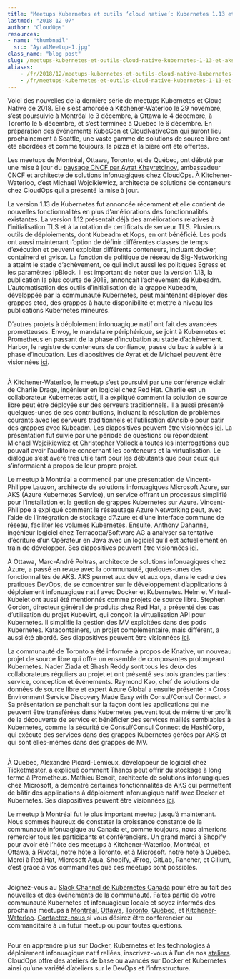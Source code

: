 ```yaml
---
title: "Meetups Kubernetes et outils ‘cloud native’: Kubernetes 1.13 et AKS"
lastmod: "2018-12-07"
author: "CloudOps"
resources:
- name: "thumbnail"
  src: "AyratMeetup-1.jpg"
class_name: "blog post"
slug: /meetups-kubernetes-et-outils-cloud-native-kubernetes-1-13-et-aks
aliases:
    - /fr/2018/12/meetups-kubernetes-et-outils-cloud-native-kubernetes-1-13-et-aks/
    - /fr/meetups-kubernetes-et-outils-cloud-native-kubernetes-1-13-et-aks
---
```


<p>Voici des nouvelles de la dernière série de meetups Kubernetes et Cloud Native de 2018. Elle s’est amorcée à Kitchener-Waterloo le 29 novembre, s’est poursuivie à Montréal le 3 décembre, à Ottawa le 4 décembre, à Toronto le 5 décembre, et s’est terminée à Québec le 6 décembre. En préparation des événements KubeCon et CloudNativeCon qui auront lieu prochainement à Seattle, une vaste gamme de solutions de source libre ont été abordées et comme toujours, la pizza et la bière ont été offertes.</p><p>Les meetups de Montréal, Ottawa, Toronto, et de Québec, ont débuté par une mise à jour du <a href="https://www.cloudops.com/fr/2018/10/guide-cncf-du-debutant/">paysage CNCF par Ayrat Khayretdinov</a>, ambassadeur CNCF et architecte de solutions infonuagiques chez CloudOps. À Kitchener-Waterloo, c’est Michael Wojcikiewicz, architecte de solutions de conteneurs chez CloudOps qui a présenté la mise à jour.</p><p>La version&nbsp;1.13 de Kubernetes fut annoncée récemment et elle contient de nouvelles fonctionnalités en plus d’améliorations des fonctionnalités existantes. La version&nbsp;1.12 présentait déjà des améliorations relatives à l’initialisation TLS et à la rotation de certificats de serveur TLS. Plusieurs outils de déploiements, dont Kubeadm et Kops, en ont bénéficié. Les pods ont aussi maintenant l’option de définir différentes classes de temps d’exécution et peuvent exploiter différents conteneurs, incluant docker, containerd et gvisor. La fonction de politique de réseau de Sig-Networking a atteint le stade d’achèvement, ce qui inclut aussi les politiques Egress et les paramètres IpBlock. Il est important de noter que la version&nbsp;1.13, la publication la plus courte de 2018, annonçait l’achèvement de Kubeadm. L’automatisation des outils d’initialisation de la grappe Kubeadm, développée par la communauté Kubernetes, peut maintenant déployer des grappes etcd, des grappes à haute disponibilité et mettre à niveau les publications Kubernetes mineures.</p><p>D’autres projets à déploiement infonuagique natif ont fait des avancées prometteuses. Envoy, le mandataire périphérique, se joint à Kubernetes et Prometheus en passant de la phase d’incubation au stade d’achèvement. Harbor, le registre de conteneurs de confiance, passe du bac à sable à la phase d’incubation. Les diapositives de Ayrat et de Michael peuvent être visionnées <a href="https://www.slideshare.net/CloudOps2005/kubernetes-and-cloud-native-update-q4-2018">ici</a>.</p><div class="wp-block-image"> <figure class="alignright"><img src="/images/blog/post/Kitchener-WaterlooMeetup.png" alt="" class="wp-image-6876"></figure></div><p>À Kitchener-Waterloo, le meetup s’est poursuivi par une conférence éclair de Charlie Drage, ingénieur en logiciel chez Red Hat. Charlie est un collaborateur Kubernetes actif, il a expliqué comment la solution de source libre peut être déployée sur des serveurs traditionnels. Il a aussi présenté quelques-unes de ses contributions, incluant la résolution de problèmes courants avec les serveurs traditionnels et l’utilisation d’Ansible pour bâtir des grappes avec Kubeadm. Les diapositives peuvent être visionnées <a href="https://www.slideshare.net/CloudOps2005/kubernetes-on-bare-metal-at-the-kitchenerwaterloo-kubernetes-and-cloud-native-meetup">ici</a>. La présentation fut suivie par une période de questions où répondaient Michael Wojcikiewicz et Christopher Vollock à toutes les interrogations que pouvait avoir l’auditoire concernant les conteneurs et la virtualisation. Le dialogue s’est avéré très utile tant pour les débutants que pour ceux qui s’informaient à propos de leur propre projet. &nbsp;</p><p>Le meetup à Montréal a commencé par une présentation de Vincent-Philippe Lauzon, architecte de solutions infonuagiques Microsoft Azure, sur AKS (Azure Kubernetes Service), un service offrant un processus simplifié pour l’installation et la gestion de grappes Kubernetes sur Azure. Vincent-Philippe a expliqué comment le réseautage Azure Networking peut, avec l’aide de l’intégration de stockage d’Azure et d’une interface commune de réseau, faciliter les volumes Kubernetes. Ensuite, Anthony Dahanne, ingénieur logiciel chez Terracotta/Software AG a analyser sa tentative d’écriture d’un Opérateur en Java avec un logiciel qu’il est actuellement en train de développer. Ses diapositives peuvent être visionnées <a href="https://fr.slideshare.net/anthonydahanne/kubernetes-java-operator">ici</a>.</p><p>À Ottawa, Marc-André Poitras, architecte de solutions infonuagiques chez Azure, a passé en revue avec la communauté, quelques-unes des fonctionnalités de AKS. AKS permet aux dev et aux ops, dans le cadre des pratiques DevOps, de se concentrer sur le développement d’applications à déploiement infonuagique natif avec Docker et Kubernetes. Helm et Virtual-Kubelet ont aussi été mentionnés comme projets de source libre. Stephen Gordon, directeur général de produits chez Red Hat, a présenté des cas d’utilisation du projet KubeVirt, qui conçoit la virtualisation API pour Kubernetes. Il simplifie la gestion des MV exploitées dans des pods Kubernetes. Katacontainers, un projet complémentaire, mais différent, a aussi été abordé. Ses diapositives peuvent être visionnées <a href="https://www.slideshare.net/sgordon2/introducing-kubevirt">ici</a>.</p><p>La communauté de Toronto a été informée à propos de Knative, un nouveau projet de source libre qui offre un ensemble de composantes prolongeant Kubernetes. Nader Ziada et Shash Reddy sont tous les deux des collaborateurs réguliers au projet et ont présenté ses trois grandes parties&nbsp;: service, conception et événements. Raymond Kao, chef de solutions de données de source libre et expert Azure Global a ensuite présenté&nbsp;: « Cross Environment Service Discovery Made Easy with Consul/Consul Connect. » Sa présentation se penchait sur la façon dont les applications qui ne peuvent être transférées dans Kubernetes peuvent tout de même tirer profit de la découverte de service et bénéficier des services maillés semblables à Kubernetes, comme la sécurité de Consul/Consul Connect de HashiCorp, qui exécute des services dans des grappes Kubernetes gérées par AKS et qui sont elles-mêmes dans des grappes de MV.</p><div class="wp-block-image"> <figure class="alignleft"><img src="/images/blog/post/TorontoMeetup.png" alt="" class="wp-image-6881"></figure></div><p>À Québec, Alexandre Picard-Lemieux, développeur de logiciel chez Ticketmaster, a expliqué comment Thanos peut offrir du stockage à long terme à Prometheus. Mathieu Benoit, architecte de solutions infonuagiques chez Microsoft, a démontré certaines fonctionnalités de AKS qui permettent de bâtir des applications à déploiement infonuagique natif avec Docker et Kubernetes. Ses diapositives peuvent être visionnées <a href="https://mabenoit.blob.core.windows.net/public/AKS%20%2B%20VirtualKubelet%20-%20Mathieu%20Benoit.pdf">ici</a>.</p><p>Le meetup à Montréal fut le plus important meetup jusqu’à maintenant. Nous sommes heureux de constater la croissance constante de la communauté infonuagique au Canada et, comme toujours, nous aimerions remercier tous les participants et conférenciers. Un grand merci à Shopify pour avoir été l’hôte des meetups à Kitchener-Waterloo, Montréal, et Ottawa, à Pivotal, notre hôte à Toronto, et à Microsoft. notre hôte à Québec. Merci à Red Hat, Microsoft Aqua, Shopify, JFrog, GitLab, Rancher, et Cilium, c’est grâce à vos commandites que ces meetups sont possibles.</p><div class="wp-block-image"> <figure class="alignright"><img src="/images/blog/post/MontrealAKSMeetup.png" alt="" class="wp-image-6880"></figure></div><p>Joignez-vous au <a href="http://k8scanadaslack.herokuapp.com/">Slack Channel de Kubernetes Canada</a> pour être au fait des nouvelles et des événements de la communauté. Faites partie de votre communauté Kubernetes et infonuagique locale et soyez informés des prochains meetups à <a href="https://www.meetup.com/Kubernetes-Montreal">Montréal</a>, <a href="https://www.meetup.com/Kubernetes-Ottawa">Ottawa</a>, <a href="https://www.meetup.com/Kubernetes-Toronto">Toronto</a>, <a href="https://www.meetup.com/Kubernetes-Quebec">Québec</a>, et <a href="https://www.meetup.com/Kubernetes-Kitchener-Waterloo">Kitchener-Waterloo</a>. <a href="mailto:%20ctrang@cloudops.com">Contactez-nous </a>si vous désirez être conférencier ou commanditaire à un futur meetup ou pour toutes questions.</p><div class="wp-block-image"> <figure class="alignleft"><img src="/images/blog/post/MeetupSponsors.png" alt="" class="wp-image-6879"></figure></div><p>Pour en apprendre plus sur Docker, Kubernetes et les technologies à déploiement infonuagique natif reliées, inscrivez-vous à l’un de nos <a href="https://www.cloudops.com/workshop-calendar/">ateliers</a>. CloudOps offre des ateliers de base ou avancés sur Docker et Kubernetes ainsi qu’une variété d’ateliers sur le DevOps et l’infrastructure.</p>
